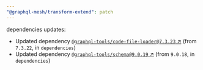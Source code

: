 ```yaml
---
"@graphql-mesh/transform-extend": patch
---
```

dependencies updates:
  - Updated dependency [`@graphql-tools/code-file-loader@7.3.23` ↗︎](https://www.npmjs.com/package/@graphql-tools/code-file-loader/v/7.3.23) (from `7.3.22`, in `dependencies`)
  - Updated dependency [`@graphql-tools/schema@9.0.19` ↗︎](https://www.npmjs.com/package/@graphql-tools/schema/v/9.0.19) (from `9.0.18`, in `dependencies`)
